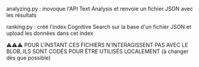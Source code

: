 analyzing.py :
  inovoque l'API Text Analysis et renvoie un fichier JSON avec les résultats
  
ranking.py :
  créé l'index Cognitive Search sur la base d'un fichier JSON et upload les données dans cet index
  
⚠️⚠️⚠️ POUR L'INSTANT CES FICHIERS N'INTERAGISSENT PAS AVEC LE BLOB, ILS SONT CODÉS POUR ÊTRE UTILISÉS LOCALEMENT (à changer dès que possible)
